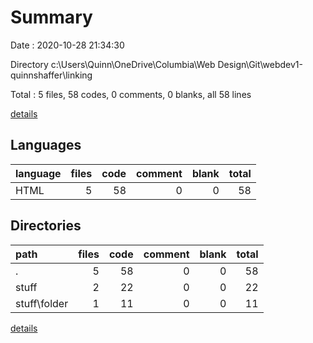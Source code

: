 # Summary

Date : 2020-10-28 21:34:30

Directory c:\Users\Quinn\OneDrive\Columbia\Web Design\Git\webdev1-quinnshaffer\linking

Total : 5 files,  58 codes, 0 comments, 0 blanks, all 58 lines

[details](details.md)

## Languages
| language | files | code | comment | blank | total |
| :--- | ---: | ---: | ---: | ---: | ---: |
| HTML | 5 | 58 | 0 | 0 | 58 |

## Directories
| path | files | code | comment | blank | total |
| :--- | ---: | ---: | ---: | ---: | ---: |
| . | 5 | 58 | 0 | 0 | 58 |
| stuff | 2 | 22 | 0 | 0 | 22 |
| stuff\folder | 1 | 11 | 0 | 0 | 11 |

[details](details.md)